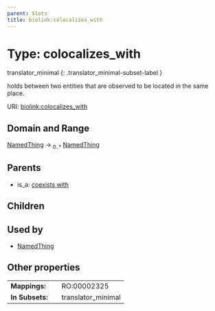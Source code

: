 ```yaml
---
parent: Slots
title: biolink:colocalizes_with
---
```


# Type: colocalizes_with

translator_minimal
{: .translator_minimal-subset-label }


holds between two entities that are observed to be located in the same place.

URI: [biolink:colocalizes_with](https://w3id.org/biolink/vocab/colocalizes_with)

## Domain and Range

[NamedThing](NamedThing.md) ->  <sub>0..*</sub> [NamedThing](NamedThing.md)

## Parents

 *  is_a: [coexists with](coexists_with.md)

## Children


## Used by

 * [NamedThing](NamedThing.md)

## Other properties

|  |  |  |
| --- | --- | --- |
| **Mappings:** | | RO:00002325 |
| **In Subsets:** | | translator_minimal |

